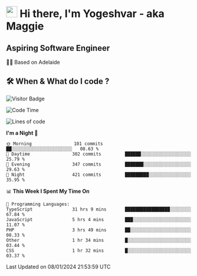 <h1><img src="https://emojis.slackmojis.com/emojis/images/1531849430/4246/blob-sunglasses.gif?1531849430" width="30"/> Hi there, I'm Yogeshvar - aka Maggie</h1>

## Aspiring Software Engineer
🏂🏻  Based on Adelaide 

## 🛠 When & What do I code ?  

![Visitor Badge](https://visitor-badge.feriirawann.repl.co?username=yogeshvar&repo=yogeshvar&label=Visitors&style=plastic&color=%23457BFF&contentType=svg)

<!--START_SECTION:waka-->
![Code Time](http://img.shields.io/badge/Code%20Time-2%2C533%20hrs%2021%20mins-blue)

![Lines of code](https://img.shields.io/badge/From%20Hello%20World%20I%27ve%20Written-4.0%20million%20lines%20of%20code-blue)

**I'm a Night 🦉** 

```text
🌞 Morning                101 commits         ██░░░░░░░░░░░░░░░░░░░░░░░   08.63 % 
🌆 Daytime                302 commits         ██████░░░░░░░░░░░░░░░░░░░   25.79 % 
🌃 Evening                347 commits         ███████░░░░░░░░░░░░░░░░░░   29.63 % 
🌙 Night                  421 commits         █████████░░░░░░░░░░░░░░░░   35.95 % 
```


📊 **This Week I Spent My Time On** 

```text
💬 Programming Languages: 
TypeScript               31 hrs 9 mins       █████████████████░░░░░░░░   67.84 % 
JavaScript               5 hrs 4 mins        ███░░░░░░░░░░░░░░░░░░░░░░   11.07 % 
PHP                      3 hrs 49 mins       ██░░░░░░░░░░░░░░░░░░░░░░░   08.33 % 
Other                    1 hr 34 mins        █░░░░░░░░░░░░░░░░░░░░░░░░   03.44 % 
CSS                      1 hr 32 mins        █░░░░░░░░░░░░░░░░░░░░░░░░   03.37 % 
```


 Last Updated on 08/01/2024 21:53:59 UTC
<!--END_SECTION:waka-->
